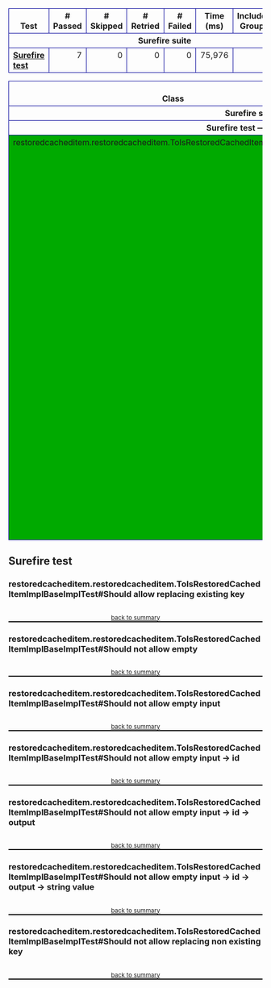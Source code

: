 <style type="text/css">table {margin-bottom:10px;border-collapse:collapse;empty-cells:show}th,td {border:1px solid #009;padding:.25em .5em}th {vertical-align:bottom}td {vertical-align:top}table a {font-weight:bold}.stripe td {background-color: #E6EBF9}.num {text-align:right}.passedodd td {background-color: #3F3}.passedeven td {background-color: #0A0}.skippedodd td {background-color: #DDD}.skippedeven td {background-color: #CCC}.failedodd td,.attn {background-color: #F33}.failedeven td,.stripe .attn {background-color: #D00}.stacktrace {white-space:pre;font-family:monospace}.totop {font-size:85%;text-align:center;border-bottom:2px solid #000}.invisible {display:none}</style>
<table>
<tr><th>Test</th><th># Passed</th><th># Skipped</th><th># Retried</th><th># Failed</th><th>Time (ms)</th><th>Included Groups</th><th>Excluded Groups</th></tr>
<tr><th colspan="8">Surefire suite</th></tr>
<tr><td><a href="#t0">Surefire test</a></td><td class="num">7</td><td class="num">0</td><td class="num">0</td><td class="num">0</td><td class="num">75,976</td><td></td><td></td></tr>
</table>
<table id='summary'><thead><tr><th>Class</th><th>Method</th><th>Start</th><th>Time (ms)</th></tr></thead><tbody><tr><th colspan="4">Surefire suite</th></tr></tbody><tbody id="t0"><tr><th colspan="4">Surefire test &#8212; passed</th></tr><tr class="passedeven"><td rowspan="7">restoredcacheditem.restoredcacheditem.ToIsRestoredCachedItemImplBaseImplTest</td><td><a href="#m0">Should allow replacing existing key</a></td><td rowspan="1">1588998637701</td><td rowspan="1">75669</td></tr><tr class="passedeven"><td><a href="#m1">Should not allow empty</a></td><td rowspan="1">1588998637695</td><td rowspan="1">75183</td></tr><tr class="passedeven"><td><a href="#m2">Should not allow empty input</a></td><td rowspan="1">1588998637699</td><td rowspan="1">75261</td></tr><tr class="passedeven"><td><a href="#m3">Should not allow empty input -&gt; id</a></td><td rowspan="1">1588998637700</td><td rowspan="1">75280</td></tr><tr class="passedeven"><td><a href="#m4">Should not allow empty input -&gt; id -&gt; output</a></td><td rowspan="1">1588998637701</td><td rowspan="1">75305</td></tr><tr class="passedeven"><td><a href="#m5">Should not allow empty input -&gt; id -&gt; output -&gt; string value</a></td><td rowspan="1">1588998637701</td><td rowspan="1">75311</td></tr><tr class="passedeven"><td><a href="#m6">Should not allow replacing non existing key</a></td><td rowspan="1">1588998637702</td><td rowspan="1">75727</td></tr></tbody>
</table>
<h2>Surefire test</h2><h3 id="m0">restoredcacheditem.restoredcacheditem.ToIsRestoredCachedItemImplBaseImplTest#Should allow replacing existing key</h3><table class="result"><tr><th class="invisible"/></tr></table><p class="totop"><a href="#summary">back to summary</a></p>
<h3 id="m1">restoredcacheditem.restoredcacheditem.ToIsRestoredCachedItemImplBaseImplTest#Should not allow empty</h3><table class="result"><tr><th class="invisible"/></tr></table><p class="totop"><a href="#summary">back to summary</a></p>
<h3 id="m2">restoredcacheditem.restoredcacheditem.ToIsRestoredCachedItemImplBaseImplTest#Should not allow empty input</h3><table class="result"><tr><th class="invisible"/></tr></table><p class="totop"><a href="#summary">back to summary</a></p>
<h3 id="m3">restoredcacheditem.restoredcacheditem.ToIsRestoredCachedItemImplBaseImplTest#Should not allow empty input -&gt; id</h3><table class="result"><tr><th class="invisible"/></tr></table><p class="totop"><a href="#summary">back to summary</a></p>
<h3 id="m4">restoredcacheditem.restoredcacheditem.ToIsRestoredCachedItemImplBaseImplTest#Should not allow empty input -&gt; id -&gt; output</h3><table class="result"><tr><th class="invisible"/></tr></table><p class="totop"><a href="#summary">back to summary</a></p>
<h3 id="m5">restoredcacheditem.restoredcacheditem.ToIsRestoredCachedItemImplBaseImplTest#Should not allow empty input -&gt; id -&gt; output -&gt; string value</h3><table class="result"><tr><th class="invisible"/></tr></table><p class="totop"><a href="#summary">back to summary</a></p>
<h3 id="m6">restoredcacheditem.restoredcacheditem.ToIsRestoredCachedItemImplBaseImplTest#Should not allow replacing non existing key</h3><table class="result"><tr><th class="invisible"/></tr></table><p class="totop"><a href="#summary">back to summary</a></p>
